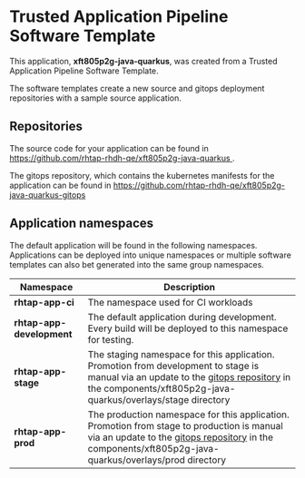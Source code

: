 # Trusted Application Pipeline Software Template

This application, **xft805p2g-java-quarkus**, was created from a Trusted Application Pipeline Software Template.

The software templates create a new source and gitops deployment repositories with a sample source application. 

## Repositories

The source code for your application can be found in [https://github.com/rhtap-rhdh-qe/xft805p2g-java-quarkus ](https://github.com/rhtap-rhdh-qe/xft805p2g-java-quarkus ).
 
The gitops repository, which contains the kubernetes manifests for the application can be found in 
[https://github.com/rhtap-rhdh-qe/xft805p2g-java-quarkus-gitops ](https://github.com/rhtap-rhdh-qe/xft805p2g-java-quarkus-gitops ) 

## Application namespaces 

The default application will be found in the following namespaces. Applications can be deployed into unique namespaces or multiple software templates can also bet generated into the same group namespaces.  

|  Namespace   |  Description   |  
| -------- | -------- |
| **rhtap-app-ci** | The namespace used for CI workloads |
| **rhtap-app-development** | The default application during development. Every build will be deployed to this namespace for testing. |
| **rhtap-app-stage** | The staging namespace for this application. Promotion from development to stage is manual via an update to the [gitops repository](https://github.com/rhtap-rhdh-qe/xft805p2g-java-quarkus-gitops ) in the components/xft805p2g-java-quarkus/overlays/stage directory |
| **rhtap-app-prod** | The production namespace for this application. Promotion from stage to production is manual via an update to the [gitops repository](https://github.com/rhtap-rhdh-qe/xft805p2g-java-quarkus-gitops ) in the components/xft805p2g-java-quarkus/overlays/prod directory |